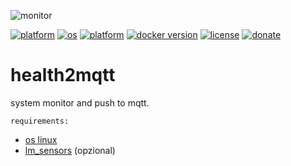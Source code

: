 ![monitor](https://github.com/william89731/health2mqtt/assets/68069659/0336580e-7975-4244-9138-863107d840d1)

[![platform](https://img.shields.io/badge/platform-kubernetes-blue)](https://kubernetes.io/)
[![os](https://img.shields.io/badge/os-linux-red)](https://www.linux.org/)
[![platform](https://img.shields.io/badge/platform-nodejs-blue)](https://nodejs.org/en/)
[![docker version](https://img.shields.io/badge/docker%20version-20.10-brightgreen)](https://www.docker.com/)
[![license](https://img.shields.io/badge/license-Apache--2.0-yellowgreen)](https://apache.org/licenses/LICENSE-2.0)
[![donate](https://img.shields.io/badge/donate-wango-blue)](https://www.wango.org/donate.aspx)


# health2mqtt
system monitor and push to mqtt.

```requirements:```
- [os linux](https://www.linux.org/pages/download/)
- [lm_sensors](https://wiki.archlinux.org/title/Lm_sensors)  (opzional)
